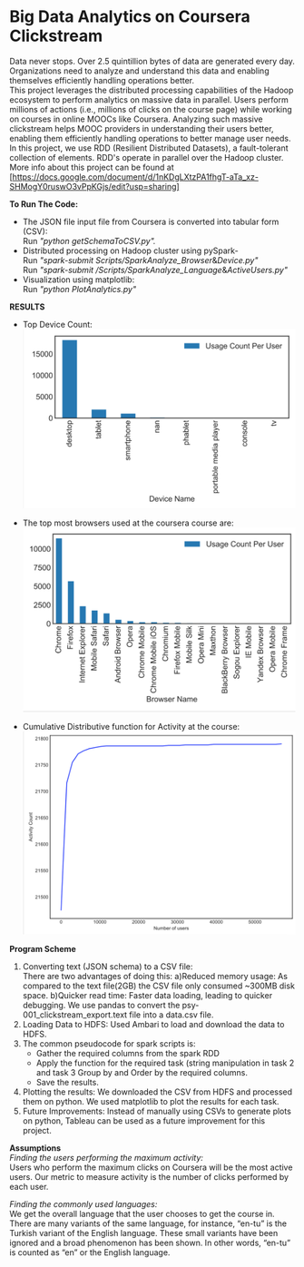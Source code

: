# Big Data Analytics on Coursera Clickstream
  
  
Data never stops. Over 2.5 quintillion bytes of data are generated every day. Organizations need to analyze and understand this data and enabling themselves efficiently handling operations better.  
This project leverages the distributed processing capabilities of the Hadoop ecosystem to perform analytics on massive data in parallel. Users perform millions of actions (i.e., millions of clicks on the course page) while working on courses in online MOOCs like Coursera. Analyzing such massive clickstream helps MOOC providers in understanding their users better, enabling them efficiently handling operations to better manage user needs.  
In this project, we use RDD (Resilient Distributed Datasets), a fault-tolerant collection of elements. RDD's operate in parallel over the Hadoop cluster.  
More info about this project can be found at [https://docs.google.com/document/d/1nKDgLXtzPA1fhgT-aTa_xz-SHMogY0ruswO3vPpKGjs/edit?usp=sharing]  
  
**To Run The Code:**  
  
* The JSON file input file from Coursera is converted into tabular form (CSV):  
Run _"python getSchemaToCSV.py"._  
* Distributed processing on Hadoop cluster using pySpark-  
Run _"spark-submit Scripts/SparkAnalyze_Browser_&_Device.py"_  
Run _"spark-submit /Scripts/SparkAnalyze_Language_&_ActiveUsers.py"_    
* Visualization using matplotlib:  
Run _"python PlotAnalytics.py"_  
  
**RESULTS**
  
* Top Device Count:
![device](https://github.com/Aaditya-Bhatia/Courseara_BigData_clickstream_analytics_pySpark_Hadoop/blob/master/Analytics/Plots/Device.png)
  
* The top most browsers used at the coursera course are:
![browser](https://github.com/Aaditya-Bhatia/Courseara_BigData_clickstream_analytics_pySpark_Hadoop/blob/master/Analytics/Plots/Browser.png)
  
* Cumulative Distributive function for Activity at the course:
![CDF_Activity_Count](https://github.com/Aaditya-Bhatia/Courseara_BigData_clickstream_analytics_pySpark_Hadoop/blob/master/Analytics/Plots/ActivityCount.png)
  
  
**Program Scheme**
1. Converting text (JSON schema) to a CSV file:  
There are two advantages of doing this: a)Reduced memory usage: As compared to the text file(2GB) the CSV file only consumed ~300MB disk space. b)Quicker read time: Faster data loading, leading to quicker debugging. We use pandas to convert the psy-001_clickstream_export.text file into a data.csv file.  
3. Loading Data to HDFS: Used Ambari to load and download the data to HDFS.  
4. The common pseudocode for spark scripts is:
	- Gather the required columns from the spark RDD
	- Apply the function for the required task (string manipulation in task 2 and task 3 Group by and Order by the required columns.
	- Save the results.  
5. Plotting the results: We downloaded the CSV from HDFS and processed them on python. We used matplotlib to plot the results for each task.  
6. Future Improvements: Instead of manually using CSVs to generate plots on python, Tableau can be used as a future improvement for this project. 


**Assumptions**  
*Finding the users performing the maximum activity:*  
	Users who perform the maximum clicks on Coursera will be the most active users. Our metric to measure activity is the number of clicks performed by each user.  
  
*Finding the commonly used languages:*  
	We get the overall language that the user chooses to get the course in. There are many variants of the same language, for instance, “en-tu” is the Turkish variant of the English language. These small variants have been ignored and a broad phenomenon has been shown. In other words, “en-tu” is counted as “en” or the English language.

